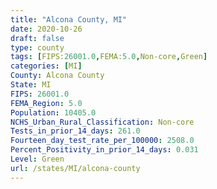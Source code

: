 ```yaml
---
title: "Alcona County, MI"
date: 2020-10-26
draft: false
type: county
tags: [FIPS:26001.0,FEMA:5.0,Non-core,Green]
categories: [MI]
County: Alcona County
State: MI
FIPS: 26001.0
FEMA_Region: 5.0
Population: 10405.0
NCHS_Urban_Rural_Classification: Non-core
Tests_in_prior_14_days: 261.0
Fourteen_day_test_rate_per_100000: 2508.0
Percent_Positivity_in_prior_14_days: 0.031
Level: Green
url: /states/MI/alcona-county
---
```



